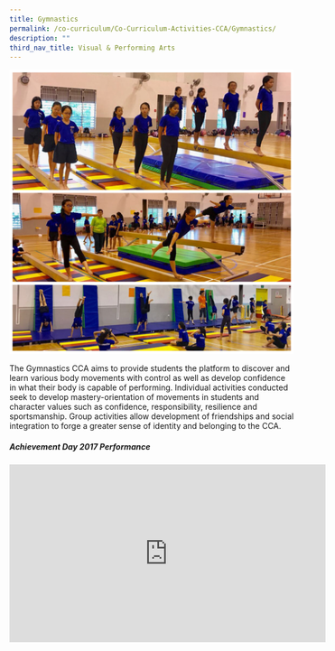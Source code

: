 ```yaml
---
title: Gymnastics
permalink: /co-curriculum/Co-Curriculum-Activities-CCA/Gymnastics/
description: ""
third_nav_title: Visual & Performing Arts
---
```

![](/images/Gymnastics%20CCA.jpeg)

The Gymnastics CCA aims to provide students the platform to discover and learn various body movements with control as well as develop confidence in what their body is capable of performing. Individual activities conducted seek to develop mastery-orientation of movements in students and character values such as confidence, responsibility, resilience and sportsmanship. Group activities allow development of friendships and social integration to forge a greater sense of identity and belonging to the CCA.

##### Achievement Day 2017 Performance

<iframe width="560" height="315" src="https://www.youtube.com/embed/sCimPJLlv5A" title="YouTube video player" frameborder="0" allow="accelerometer; autoplay; clipboard-write; encrypted-media; gyroscope; picture-in-picture" allowfullscreen=""></iframe>